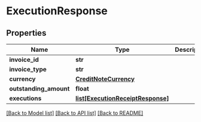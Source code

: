 # ExecutionResponse

## Properties
Name | Type | Description | Notes
------------ | ------------- | ------------- | -------------
**invoice_id** | **str** |  | [optional] 
**invoice_type** | **str** |  | [optional] 
**currency** | [**CreditNoteCurrency**](CreditNoteCurrency.md) |  | [optional] 
**outstanding_amount** | **float** |  | [optional] 
**executions** | [**list[ExecutionReceiptResponse]**](ExecutionReceiptResponse.md) |  | [optional] 

[[Back to Model list]](../README.md#documentation-for-models) [[Back to API list]](../README.md#documentation-for-api-endpoints) [[Back to README]](../README.md)

